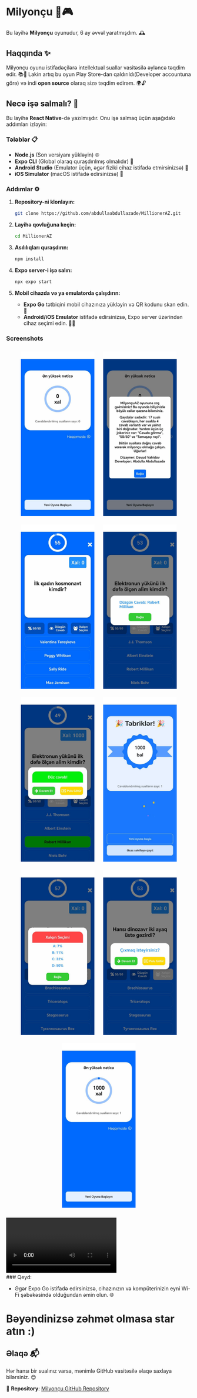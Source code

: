 # Milyonçu 📱🎮

Bu layihə **Milyonçu** oyunudur, 6 ay əvvəl yaratmışdım. 🕰️

## Haqqında ✨

Milyonçu oyunu istifadəçilərə intellektual suallar vasitəsilə əyləncə təqdim edir. 📚🎉
Lakin artıq bu oyun Play Store-dan qaldırıldı(Developer accountuna görə) və indi **open source** olaraq sizə təqdim edirəm. 🌍🔓

## Necə işə salmalı? 🚀

Bu layihə **React Native**-də yazılmışdır. Onu işə salmaq üçün aşağıdakı addımları izləyin:

### Tələblər 📋

- **Node.js** (Son versiyanı yükləyin) 🌐
- **Expo CLI** (Global olaraq quraşdırılmış olmalıdır) 📱
- **Android Studio** (Emulator üçün, əgər fiziki cihaz istifadə etmirsinizsə) 🤖
- **iOS Simulator** (macOS istifadə edirsinizsə) 🍎

### Addımlar ⚙️

1. **Repository-ni klonlayın:**

   ```bash
   git clone https://github.com/abdullaabdullazade/MillionerAZ.git
   ```

2. **Layihə qovluğuna keçin:**

   ```bash
   cd MillionerAZ
   ```

3. **Asılılıqları quraşdırın:**

   ```bash
   npm install
   ```

4. **Expo server-i işə salın:**

   ```bash
   npx expo start
   ```

5. **Mobil cihazda və ya emulatorda çalışdırın:**
   - **Expo Go** tətbiqini mobil cihazınıza yükləyin və QR kodunu skan edin. 📲
   - **Android/iOS Emulator** istifadə edirsinizsə, Expo server üzərindən cihaz seçimi edin. 🤖🍎

### Screenshots

<p align="center">
  <img src="./screenshots/1.png" alt="Screenshot 1" width="200" style="margin: 10px;">
  <img src="./screenshots/2.png" alt="Screenshot 2" width="200" style="margin: 10px;">
  <img src="./screenshots/3.png" alt="Screenshot 3" width="200" style="margin: 10px;">
  <img src="./screenshots/4.png" alt="Screenshot 4" width="200" style="margin: 10px;">
  <img src="./screenshots/5.png" alt="Screenshot 5" width="200" style="margin: 10px;">
  <img src="./screenshots/6.png" alt="Screenshot 6" width="200" style="margin: 10px;">
  <img src="./screenshots/7.png" alt="Screenshot 7" width="200" style="margin: 10px;">
  <img src="./screenshots/8.png" alt="Screenshot 8" width="200" style="margin: 10px;">
  <img src="./screenshots/9.png" alt="Screenshot 9" width="200" style="margin: 10px;">
</p>
<video src='https://github.com/user-attachments/assets/2c5c57ef-591c-4a86-be7b-2bc245e05f00'></video><br/>
### Qeyd:

- Əgər Expo Go istifadə edirsinizsə, cihazınızın və kompüterinizin eyni Wi-Fi şəbəkəsində olduğundan əmin olun. 🌐

<h1>Bəyəndinizsə zəhmət olmasa star atın :)</h1>

## Əlaqə 📬

Hər hansı bir sualınız varsa, mənimlə GitHub vasitəsilə əlaqə saxlaya bilərsiniz. 😊

🔗 **Repository**: [Milyonçu GitHub Repository](https://github.com/abdullaabdullazade/MillionerAZ)
